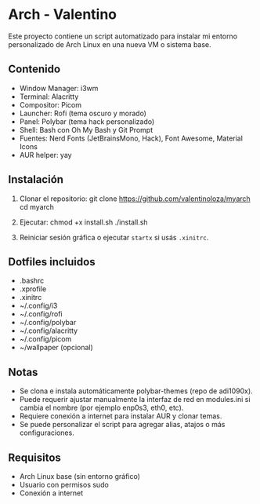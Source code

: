# Arch - Valentino

Este proyecto contiene un script automatizado para instalar mi entorno personalizado de Arch Linux en una nueva VM o sistema base.

## Contenido

- Window Manager: i3wm
- Terminal: Alacritty
- Compositor: Picom
- Launcher: Rofi (tema oscuro y morado)
- Panel: Polybar (tema hack personalizado)
- Shell: Bash con Oh My Bash y Git Prompt
- Fuentes: Nerd Fonts (JetBrainsMono, Hack), Font Awesome, Material Icons
- AUR helper: yay

## Instalación

1. Clonar el repositorio:
git clone https://github.com/valentinoloza/myarch
cd myarch

3. Ejecutar:
chmod +x install.sh
./install.sh


4. Reiniciar sesión gráfica o ejecutar `startx` si usás `.xinitrc`.

## Dotfiles incluidos

- .bashrc
- .xprofile
- .xinitrc
- ~/.config/i3
- ~/.config/rofi
- ~/.config/polybar
- ~/.config/alacritty
- ~/.config/picom
- ~/wallpaper (opcional)

## Notas

- Se clona e instala automáticamente polybar-themes (repo de adi1090x).
- Puede requerir ajustar manualmente la interfaz de red en modules.ini si cambia el nombre (por ejemplo enp0s3, eth0, etc).
- Requiere conexión a internet para instalar AUR y clonar temas.
- Se puede personalizar el script para agregar alias, atajos o más configuraciones.

## Requisitos

- Arch Linux base (sin entorno gráfico)
- Usuario con permisos sudo
- Conexión a internet
